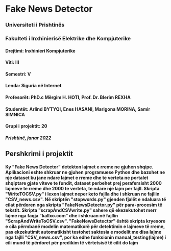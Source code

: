 # Fake News Detector

### Universiteti i Prishtinës

### Fakulteti i Inxhinierisë Elektrike dhe Kompjuterike

#### Drejtimi: Inxhinieri Kompjuterike

#### Viti: III

#### Semestri: V

#### Lenda: Siguria në Internet

#### Profesorët: PhD.c Mërgim H. HOTI, Prof. Dr. Blerim REXHA

#### Studentët: Arlind BYTYQI, Enes HASANI, Marigona MORINA, Samir SIMNICA

#### Grupi i projektit: 20

##### Prishtinë, janar 2022

## Pershkrimi i projektit
#### Ky "Fake News Detector" detekton lajmet e rreme ne gjuhen shqipe. Aplikacioni eshte shkruar ne gjuhen programuese Python dhe bazohet ne nje dataset ku jane ndare lajmet e rreme dhe te verteta ne portalet shqiptare gjate viteve te fundit, dataset perbehet prej perafersisht 2000 lajmeve te rreme dhe 2000 te verteta, te ndare nje lajm per fajll. Skripta "WriteTOCSV.py" i lexon lajmet neper keto fajlla dhe i shkruan ne fajllin "CSV_news.csv". Në skriptën "stopwords.py" gjenden fjalët e ndaluara të cilat përdoren nga skripta "FakeNewsDetector.py" për para-procesim të tekstit. Skripta "scrapAndCSVwrite.py" sahere që ekezekutohet merr lajme nga faqja "kallxo.com" dhe i shkruan në fajllin "ScrapAndWriteToCSV.csv". "FakeNewsDetector" është skripta kryesore e cila përmbanë modelin matematikorë për detektimin e lajmeve të rreme, pas ekzekutimit automatikisht testohet saktesia e modelit me disa lajme nga fajlli "CSV_news.csv", por ka edhe funksionin manual_testing(lajme) i cili mund të përdoret për predikim të vërtetsisë të cilit do lajm
